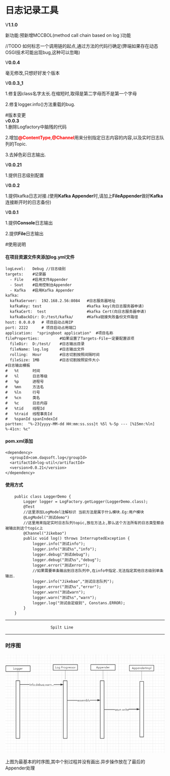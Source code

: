 #   日志记录工具
V<b>1.1.0</b>

新功能:预新增MCCBOL(method call chain based on log )功能

//TODO 如何标志一个调用链的起点,通过方法的代码行确定(弊端如果存在动态OSGI技术可能出现bug,这种可以忽略)

V<b>0.0.4</b>

毫无修改,只想好好发个版本

V<b>0.0.3_1</b>

1.修复因class名字太长.在缩短时,取得是第二字母而不是第一个字母

2.修复logger.info()方法重载的bug.

#版本变更<br>
v<b>0.0.3</b><br>
1.删除Logfactory中脑残的代码

2.增加<b><span style="color:red">@ContentType</span></b>,<b><span style="color:red">@Channel</span></b>用来分别指定日志内容的内容,以及实时日志队列的Topic.

3.去掉色彩日志输出.

V<b>0.0.21</b>

1.提供日志级别配置

V<b>0.0.2</b>

1.提供kafka日志对接.(使用<b>Kafka Appender</b>时,请加上<b>FileAppender</b>做好<b>Kafka</b>连接断开时的日志备份)

V<b>0.0.1</b>

1.提供<b>Console</b>日志输出

2.提供<b>File</b>日志输出


#使用说明
#### 在项目资源文件夹添加log.yml文件
```+yaml
logLevel:   Debug //日志级别
targets:    #记录器
  - File    #启用文件Appender
  - Sout    #启用控制台Appender
  - Kafka   #启用Kafka Appender
kafka:
  kafkaServer:  192.168.2.56:8084   #日志服务器地址
  kafkaKey: test                    #kafka key(向日志服务器申请)
  kafkaCert:  test                  #kafka Cert(向日志服务器申请)
  kafkaBackDir: D:/test/kafka/      #Kafka链接失败备份文件路径
host: 0.0.0.0   # 项目启动占用IP
port: 2222      # 项目启动占用端口
application:  "springboot application"  #项目名称
fileProperties:         #如果设置了Targets-File一定要配置该项
  fileDir:  D:/test/    #日志输出目录
  fileName: log.log     #日志输出文件
  rolling:  Hour        #日志切割按照间隔时间
  fileSize: 1MB         #日志切割按照安件大小
#日志输出模板 
#   %t      时间
#   %l      日志等级
#   %p      进程号
#   %mn     方法名
#   %ln     行号
#   %cn     类名
#   %c      日志内容
#   %tid    线程Id
#   %traid  线程事务Id
#   %spanId spanIndexId
partten:  "%-23{yyyy-MM-dd HH:mm:ss.sss}t %5l %-5p --- [%15mn:%ln] %-41cn: %c"    

```

#### pom.xml添加
```+xml
<dependency>
  <groupId>com.daqsoft.log</groupId>
  <artifactId>log-util</artifactId>
  <version>0.0.21</version>
</dependency>
```
#### 使用方式
```+java
    public class LoggerDemo {
        Logger logger = LogFactory.getLogger(LoggerDemo.class);
        @Test
        //这里添加LogModel注解标识 当前方法是属于什么模块.Eg:用户模块
        @LogModel("测试demo")
        //这里用来指定实时日志队列topic,放在方法上,那么这个方法所有的日志类型都会被输出到这个topic上
        @Channel("Jikebao")
        public void log() throws InterruptedException {
            logger.info("测试info");
            logger.info("测试%s","info");
            logger.debug("测试debug");
            logger.debug("测试%s","debug");
            logger.error("测试error");
            //如果需要单条输出到日志队列中,在info中指定.无法指定其他日志级别单条输出.
            logger.info("Jikebao","测试日志队列");
            logger.error("测试%s","error");
            logger.warn("测试warn");
            logger.warn("测试%s","warn");
            logger.log("测试自定级别", Constans.ERROR);
        }
    }
```

---
                        Spilt Line
---

### 时序图

![Log时序图](doc/img/sequence.png "Log时序图")
  
上图为最基本的时序图,其中个别过程并没有画出.异步操作放在了最后的Appender处理

